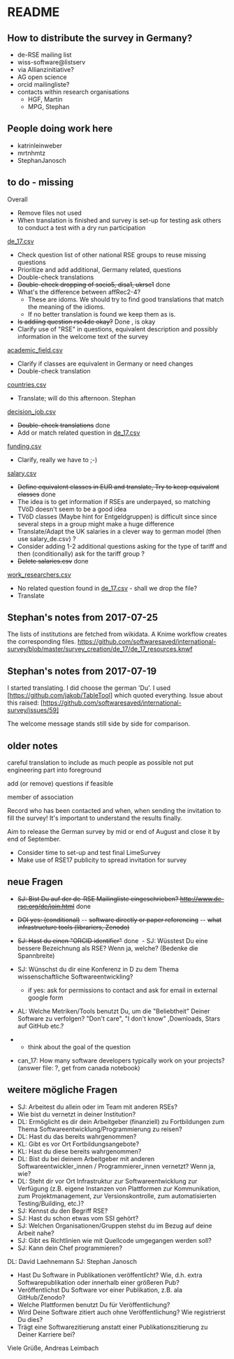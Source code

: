 README
======
How to distribute the survey in Germany?
----------------------------------------

  - de-RSE mailing list
  - wiss-software@listserv
  - via Allianzinitiative?
  - AG open science
  - orcid mailingliste?
  - contacts within research organisations
    - HGF, Martin
    - MPG, Stephan
    
People doing work here
----------------------

  * katrinleinweber
  * mrtnhmtz
  * StephanJanosch



to do - missing
---------------

Overall
- Remove files not used
- When translation is finished and survey is set-up for testing ask others to conduct a test with a dry run participation

[de_17.csv](de_17.csv)
- Check question list of other national RSE groups to reuse missing questions
- Prioritize and add additional, Germany related, questions
- Double-check translations
- ~~Double-check dropping of socio5, disa1, ukrse1~~ done
- What's the difference between affRec2-4?
  - These are idoms. We should try to find good translations that match the meaning of the idioms.
  - If no better translation is found we keep them as is.
- ~~Is addiing question rse4de okay?~~ Done , is okay
- Clarify use of "RSE" in questions, equivalent description and possibly information in the welcome text of the survey

[academic_field.csv](listAnswers/academic_field.csv)
- Clarify if classes are equivalent in Germany or need changes
- Double-check translation

[countries.csv](listAnswers/countries.csv)
- Translate; will do this afternoon. Stephan

[decision_job.csv](listAnswers/decision_job.csv)
- ~~Double-check translations~~ done
- Add or match related question in [de_17.csv](de_17.csv)

[funding.csv](listAnswers/funding.csv)
- Clarify, really we have to ;-)

[salary.csv](listAnswers/salary.csv)
- ~~Define equivalent classes in EUR and translate, Try to keep equivalent classes~~ done
- The idea is to get information if RSEs are underpayed, so matching TVöD doesn't seem to be a good idea
- TVöD classes (Maybe hint for Entgeldgruppen) is difficult since since several steps in a group might make a huge difference
- Translate/Adapt the UK salaries in a clever way to german model (then use salary_de.csv) ?
- Consider adding 1-2 additional questions asking for the type of tariff and then (conditionally) ask for the tariff group ?
- ~~Delete salaries.csv~~ done

[work_researchers.csv](listAnswers/work_researchers.csv)
- No related question found in [de_17.csv](de_17.csv) - shall we drop the file?
- Translate


Stephan's notes from 2017-07-25
-------------------------------

The lists of institutions are fetched from wikidata. A Knime workflow creates the corresponding files. https://github.com/softwaresaved/international-survey/blob/master/survey_creation/de_17/de_17_resources.knwf
 
Stephan's notes from 2017-07-19
-------------------------------

I started translating. I did choose the german 'Du'. I used [https://github.com/jakob/TableTool] which quoted everything. Issue about this raised: [https://github.com/softwaresaved/international-survey/issues/59]

The welcome message stands still side by side for comparison. 

older notes
-----------


careful translation to include as much people as possible
  not put engineering part into foreground

add (or remove) questions if feasible

member of association

Record who has been contacted and when, when sending the invitation to fill the survey! It's important to understand the results finally.

Aim to release the German survey by mid or end of August and close it by end of September.
  - Consider time to set-up and test final LimeSurvey
  - Make use of RSE17 publicity to spread invitation for survey


neue Fragen
-----------

  - ~~SJ: Bist Du auf der de-RSE Mailingliste eingeschrieben? http://www.de-rse.org/de/join.html~~ done

  - ~~DOI yes: (conditional)~~
  --  ~~software directly or paper referencing~~
  --  ~~what infrastructure tools (librariers, Zenodo)~~
  		
  - ~~SJ: Hast du einen "ORCID identifier"~~ done
  - SJ: Wüsstest Du eine bessere Bezeichnung als RSE? Wenn ja, welche? (Bedenke die Spannbreite)
  - SJ: Wünschst du dir eine Konferenz in D zu dem Thema wissenschaftliche Softwareentwickling?
  	- if yes: ask for permissions to contact and ask for email in external google form
  - AL: Welche Metriken/Tools benutzt Du, um die "Beliebtheit" Deiner Software zu verfolgen? "Don't care", "I don't know" ,Downloads, Stars auf GitHub etc.?
  -  - think about the goal of the question
  - can_17: How many software developers typically work on your projects? (answer file: ?, get from canada notebook)

weitere mögliche Fragen
-----------------------

  - SJ: Arbeitest du allein oder im Team mit anderen RSEs?
  - Wie bist du vernetzt in deiner Institution?
  - DL: Ermöglicht es dir dein Arbeitgeber (finanziell) zu Fortbildungen zum Thema Softwareentwicklung/Programmierung zu reisen? 
  - DL: Hast du das bereits wahrgenommen?
  - KL: Gibt es vor Ort Fortbildungsangebote?
  - KL: Hast du diese bereits wahrgenommen?
  - DL: Bist du bei deinem Arbeitgeber mit anderen Softwareentwickler_innen / Programmierer_innen vernetzt? Wenn ja, wie?
  - DL: Steht dir vor Ort Infrastruktur zur Softwareentwicklung zur Verfügung (z.B. eigene Instanzen von Plattformen zur Kommunikation, zum Projektmanagement, zur Versionskontrolle, zum automatisierten Testing/Building, etc.)?
  - SJ: Kennst du den Begriff RSE?
  - SJ: Hast du schon etwas vom SSI gehört?
  - SJ: Welchen Organisationen/Gruppen stehst du im Bezug auf deine Arbeit nahe?
  - SJ: Gibt es Richtlinien wie mit Quellcode umgegangen werden soll?
  - SJ: Kann dein Chef programmieren?
 
 DL: David Laehnemann
 SJ: Stephan Janosch
 
 * Hast Du Software in Publikationen veröffentlicht? Wie, d.h. extra Softwarepublikation oder innerhalb einer größeren Pub?
* Veröffentlichst Du Software vor einer Publikation, z.B. ala GitHub/Zenodo?
* Welche Plattformen benutzt Du für Veröffentlichung?
* Wird Deine Software zitiert auch ohne Veröffentlichung? Wie registrierst Du dies?
* Trägt eine Softwarezitierung anstatt einer Publikationszitierung zu Deiner Karriere bei?

Viele Grüße,
Andreas Leimbach 
 
  
